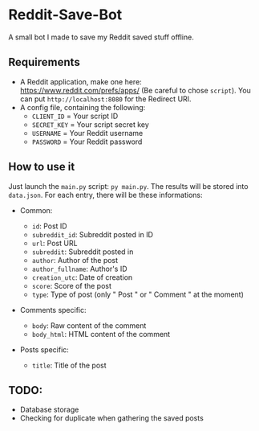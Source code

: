 # Reddit-Save-Bot
A small bot I made to save my Reddit saved stuff offline.

## Requirements
* A Reddit application, make one here: https://www.reddit.com/prefs/apps/ (Be careful to chose `script`). You can put `http://localhost:8080` for the Redirect URI.
* A config file, containing the following:
  * `CLIENT_ID` = Your script ID
  * `SECRET_KEY` = Your script secret key
  * `USERNAME` = Your Reddit username
  * `PASSWORD` = Your Reddit password
  
## How to use it
Just launch the `main.py` script: `py main.py`. The results will be stored into `data.json`. For each entry, there will be these informations:

* Common:
  * `id`: Post ID
  * `subreddit_id`: Subreddit posted in ID
  * `url`: Post URL
  * `subreddit`: Subreddit posted in
  * `author`: Author of the post
  * `author_fullname`: Author's ID
  * `creation_utc`: Date of creation
  * `score`: Score of the post
  * `type`: Type of post (only " Post " or " Comment " at the moment)
  
* Comments specific:
  * `body`: Raw content of the comment
  * `body_html`: HTML content of the comment
  
* Posts specific:
  * `title`: Title of the post

## TODO:
* Database storage
* Checking for duplicate when gathering the saved posts
